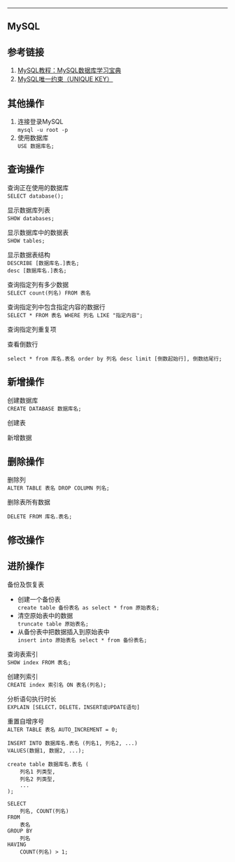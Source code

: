 * * *

MySQL
-----

参考链接
----

1.  [MySQL教程：MySQL数据库学习宝典](http://c.biancheng.net/mysql/)
2.  [MySQL唯一约束（UNIQUE KEY）](http://c.biancheng.net/view/2445.html)

其他操作
----

1.  连接登录MySQL  
    `mysql -u root -p`​
2.  使用数据库  
    `USE 数据库名;`​

查询操作
----

查询正在使用的数据库  
`SELECT database();`​

显示数据库列表  
`SHOW databases;`​

显示数据库中的数据表  
`SHOW tables;`​

显示数据表结构  
`DESCRIBE [数据库名.]表名;`​  
`desc [数据库名.]表名;`​

查询指定列有多少数据  
`SELECT count(列名) FROM 表名`​

查询指定列中包含指定内容的数据行  
`SELECT * FROM 表名 WHERE 列名 LIKE "指定内容";`​

查询指定列重复项

查看倒数行

​`select * from 库名.表名 order by 列名 desc limit [倒数起始行], 倒数结尾行;`​​

新增操作
----

创建数据库  
`CREATE DATABASE 数据库名;`​

创建表

新增数据

删除操作
----

删除列  
`ALTER TABLE 表名 DROP COLUMN 列名;`​

删除表所有数据

​`DELETE FROM 库名.表名;`​

修改操作
----

进阶操作
----

备份及恢复表

*   创建一个备份表  
    `create table 备份表名 as select * from 原始表名;`​
*   清空原始表中的数据  
    `truncate table 原始表名;`​
*   从备份表中把数据插入到原始表中  
    `insert into 原始表名 select * from 备份表名;`​

查询表索引  
`SHOW index FROM 表名;`​

创建列索引  
`CREATE index 索引名 ON 表名(列名);`​

分析语句执行时长  
`EXPLAIN [SELECT，DELETE，INSERT或UPDATE语句]`​

重置自增序号  
`ALTER TABLE 表名 AUTO_INCREMENT = 0;`​

```text-x-sql
INSERT INTO 数据库名.表名 (列名1, 列名2, ...)
VALUES(数据1, 数据2, ...);
```

```text-x-sql
create table 数据库名.表名 (
    列名1 列类型,
    列名2 列类型,
    ...
);
```

```text-x-sql
SELECT
    列名, COUNT(列名)
FROM
    表名
GROUP BY
    列名
HAVING
    COUNT(列名) > 1;
```
